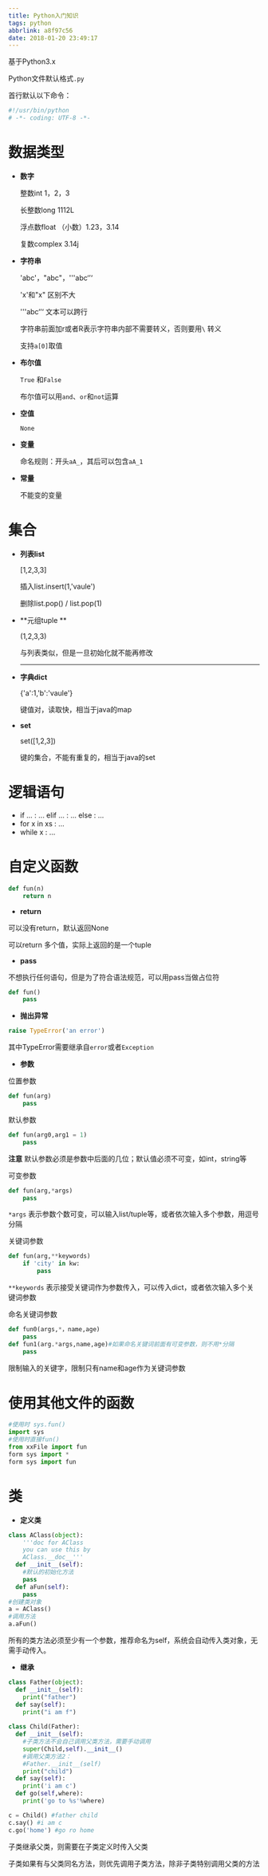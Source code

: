 ```yaml
---
title: Python入门知识
tags: python
abbrlink: a8f97c56
date: 2018-01-20 23:49:17
---
```


基于Python3.x

Python文件默认格式`.py`

首行默认以下命令：

```python
#!/usr/bin/python
# -*- coding: UTF-8 -*-
```



# 数据类型

* **数字**

  整数int  1，2，3

  长整数long  1112L

  浮点数float （小数）1.23，3.14

  复数complex  3.14j

* **字符串**

   'abc'，"abc"，'''abc‘’‘

  'x'和"x" 区别不大

  '''abc‘’‘ 文本可以跨行

  字符串前面加r或者R表示字符串内部不需要转义，否则要用`\` 转义

  支持`a[0]`取值

* **布尔值**

   `True` 和`False`

  布尔值可以用`and`、`or`和`not`运算

* **空值**

   `None`

* **变量** 

  命名规则：开头`aA_`，其后可以包含`aA_1`

* **常量**

   不能变的变量

# 集合

* **列表list**

   [1,2,3,3]

  插入list.insert(1,'vaule')

  删除list.pop() / list.pop(1)

* **元组tuple **

  (1,2,3,3)

  与列表类似，但是一旦初始化就不能再修改

  ------

* **字典dict**

   {'a':1,'b':'vaule'}

  键值对，读取快，相当于java的map

* **set**

   set([1,2,3])

  键的集合，不能有重复的，相当于java的set

# 逻辑语句

* if ... : ... elif ... : ... else : ...
* for x in xs : ...
* while x : ...

# 自定义函数

```python
def fun(n)
	return n

```

* **return**

可以没有return，默认返回None

可以return 多个值，实际上返回的是一个tuple

* **pass**

 不想执行任何语句，但是为了符合语法规范，可以用pass当做占位符

```python
def fun()
	pass

```

* **抛出异常** 

```python
raise TypeError('an error')
```

其中TypeError需要继承自`error`或者`Exception`

* **参数**

位置参数

```python
def fun(arg)
	pass
```

默认参数

```python
def fun(arg0,arg1 = 1)
	pass
```

**注意** 默认参数必须是参数中后面的几位；默认值必须不可变，如int，string等

可变参数

```python
def fun(arg,*args)
	pass
```

`*args` 表示参数个数可变，可以输入list/tuple等，或者依次输入多个参数，用逗号分隔

关键词参数

```python
def fun(arg,**keywords)
	if 'city' in kw:
		pass
```

`**keywords` 表示接受关键词作为参数传入，可以传入dict，或者依次输入多个关键词参数

命名关键词参数

```python
def fun0(args,*，name,age)
	pass
def fun1(arg.*args,name,age)#如果命名关键词前面有可变参数，则不用*分隔
	pass
```

限制输入的关键字，限制只有name和age作为关键词参数

# 使用其他文件的函数

```python
#使用时 sys.fun()
import sys
#使用时直接fun()
from xxFile import fun
form sys import *
form sys import fun
```

# 类

* **定义类**

```python
class AClass(object):
	'''doc for AClass
	you can use this by
	AClass.__doc__'''
  def __init__(self):
  	#默认的初始化方法
  	pass
  def aFun(self):
  	pass
#创建类对象
a = AClass()
#调用方法
a.aFun()
```

所有的类方法必须至少有一个参数，推荐命名为self，系统会自动传入类对象，无需手动传入。

* **继承**

```python
class Father(object):
  def __init__(self):
    print("father")
  def say(self):
    print("i am f")
    
class Child(Father):
  def __init__(self):
    #子类方法不会自己调用父类方法，需要手动调用
    super(Child,self).__init__()
    #调用父类方法2：
    #Father.__init__(self)
    print("child")
  def say(self):
    print('i am c')
  def go(self,where):
    print('go to %s'%where)

c = Child() #father child
c.say() #i am c
c.go('home') #go ro home
```

子类继承父类，则需要在子类定义时传入父类

子类如果有与父类同名方法，则优先调用子类方法，除非子类特别调用父类的方法



